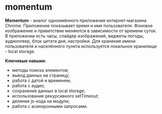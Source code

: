 # momentum  
**Momentum** - аналог одноимённого приложения интернет-магазина Chrome. Приложение показывает время и имя пользователя. Фоновое изображение и приветствие меняются в зависимости от времени суток.
В приложении есть часы, слайдер изображений, виджеты погоды, аудиоплеер, блок цитата дня, настройки. Для хранения имени пользователя и населённого пункта используется локальное хранилище - local storage.

**Ключевые навыки:**  
- методы поиска элементов;  
- вывод данных на страницу;  
- работа с датой и временем;  
- работа с аудио;  
- сохранение данных в local storage;  
- использование рекурсивного setTimeout;  
- деление js-кода на модули;  
- работа с асинхронными запросами.  
